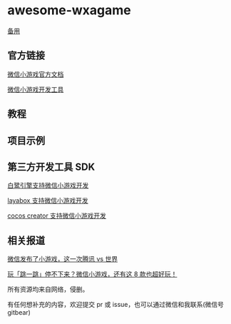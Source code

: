 # awesome-wxagame

[备用](https://github.com/sharkspeed/awesome-wxgame)

## 官方链接

[微信小游戏官方文档](https://mp.weixin.qq.com/debug/wxagame/dev/index.html)

[微信小游戏开发工具](https://mp.weixin.qq.com/debug/wxagame/dev/devtools/download.html?t=20171228)

## 教程

## 项目示例

## 第三方开发工具 SDK

[白鹭引擎支持微信小游戏开发](http://developer.egret.com/cn/github/egret-docs/Engine2D/projectConfig/miniGame/index.html)

[layabox 支持微信小游戏开发](https://www.layabox.com/news/read.php?id=20)

[cocos creator 支持微信小游戏开发](http://www.cocos.com/creator)

## 相关报道

[微信发布了小游戏，这一次腾讯 vs 世界](http://mp.weixin.qq.com/s/WJTX_7JO57lD3rgGfMwv1g)

[玩「跳一跳」停不下来？微信小游戏，还有这 8 款也超好玩！](https://mp.weixin.qq.com/s?__biz=MjM5MjAyNDUyMA==&mid=2650503217&idx=1&sn=8e77d820ebd7c06477a2bc5c4aa1f912&chksm=bea34a9689d4c380942a4687cf85fd5a2684a4419d60a36574a2937221bc752ac70350c58a7d&mpshare=1&scene=1&srcid=1229rfOBPWbUVWEGIzpz9aMs&pass_ticket=%2FqwrjdeTtcGFuAweCCrvi4b7vhqkwEddPydg3uNDg%2BJpHiOIfgn3Ggb1sl2YT6AV#rd)

所有资源均来自网络，侵删。

有任何想补充的内容，欢迎提交 pr 或 issue，也可以通过微信和我联系(微信号 gitbear)
